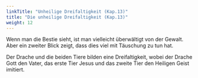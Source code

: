 ```yaml
---
linkTitle: "Unheilige Dreifaltigkeit (Kap.13)"
title: "Die unheilige Dreifaltigkeit (Kap.13)"
weight: 12
---
```


Wenn man die Bestie sieht, ist man vielleicht überwältigt von der Gewalt. Aber ein zweiter Blick zeigt, dass dies viel mit Täuschung zu tun hat.

Der Drache und die beiden Tiere bilden eine Dreifaltigkeit, wobei der Drache Gott den Vater, das erste Tier Jesus und das zweite Tier den Heiligen Geist imitiert.
